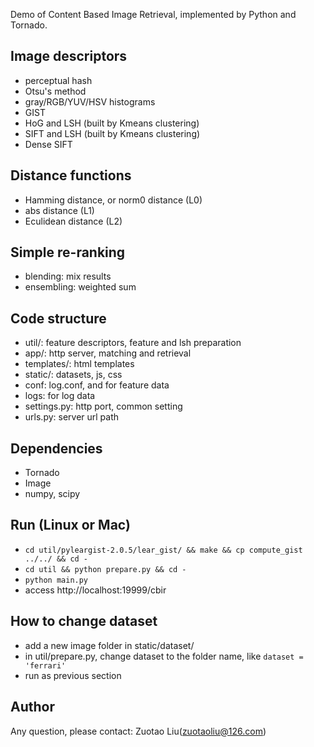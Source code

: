 Demo of Content Based Image Retrieval, implemented by Python and Tornado.

## Image descriptors

* perceptual hash
* Otsu's method
* gray/RGB/YUV/HSV histograms
* GIST
* HoG and LSH (built by Kmeans clustering)
* SIFT and LSH (built by Kmeans clustering)
* Dense SIFT

## Distance functions

* Hamming distance, or norm0 distance (L0)
* abs distance (L1)
* Eculidean distance (L2)

## Simple re-ranking

* blending: mix results
* ensembling: weighted sum

## Code structure

* util/:  feature descriptors, feature and lsh preparation
* app/:  http server, matching and retrieval
* templates/:  html templates
* static/:  datasets, js, css
* conf:  log.conf, and for feature data
* logs:  for log data
* settings.py:  http port, common setting 
* urls.py:  server url path

## Dependencies

* Tornado
* Image
* numpy, scipy

## Run (Linux or Mac)

* `cd util/pyleargist-2.0.5/lear_gist/ && make && cp compute_gist ../../ && cd -`
* `cd util && python prepare.py && cd -`
* `python main.py`
* access http://localhost:19999/cbir

## How to change dataset

* add a new image folder in static/dataset/
* in util/prepare.py, change dataset to the folder name, like `dataset = 'ferrari'` 
* run as previous section 

## Author

Any question, please contact:  Zuotao Liu(zuotaoliu@126.com)

